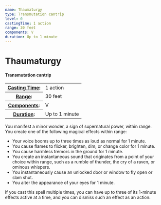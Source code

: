 ```yaml
---
name: Thaumaturgy
type: Transmutation cantrip
level: 0
castingTime: 1 action
range: 30 feet
components: V
duration: Up to 1 minute
---
```


Thaumaturgy
===========

#### Transmutation cantrip

<table cellspacing="0" class="statBlock"><tbody><tr><th><a href="/srd/magicOverview/spellDescriptions.htm#level">Casting Time</a>:</th><td>1 action</td></tr><tr><th><a href="/srd/magicOverview/spellDescriptions.htm#components">Range</a>:</th><td>30 feet</td></tr><tr><th><a href="/srd/magicOverview/spellDescriptions.htm#range">Components</a>:</th><td>V</td></tr><tr><th><a href="/srd/magicOverview/spellDescriptions.htm#effect">Duration</a>:</th><td>Up to 1 minute</td></tr></tbody></table>

You manifest a minor wonder, a sign of supernatural power, within range. You create one of the following magical effects within range:

*   Your voice booms up to three times as loud as normal for 1 minute.
*   You cause flames to flicker, brighten, dim, or change color for 1 minute.
*   You cause harmless tremors in the ground for 1 minute.
*   You create an instantaneous sound that originates from a point of your choice within range, such as a rumble of thunder, the cry of a raven, or ominous whispers.
*   You instantaneously cause an unlocked door or window to fly open or slam shut.
*   You alter the appearance of your eyes for 1 minute.

If you cast this spell multiple times, you can have up to three of its 1-minute effects active at a time, and you can dismiss such an effect as an action.